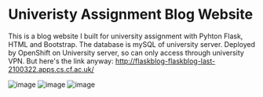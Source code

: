 # Univeristy Assignment Blog Website
This is a blog website I built for university assignment with Pyhton Flask, HTML and Bootstrap. The database is mySQL of university server.
Deployed by OpenShift on University server, so can only access through university VPN. But here's the link anyway: http://flaskblog-flaskblog-last-2100322.apps.cs.cf.ac.uk/

![image](https://user-images.githubusercontent.com/84678151/125380277-db0cb580-e389-11eb-9a09-9c1e8b8f1d7a.png)
![image](https://user-images.githubusercontent.com/84678151/197460557-89cb0969-019e-404f-b07e-1e9f4d1d8e04.png)
![image](https://user-images.githubusercontent.com/84678151/197460553-138dbe1c-c22b-4eea-8129-37839ef94061.png)

